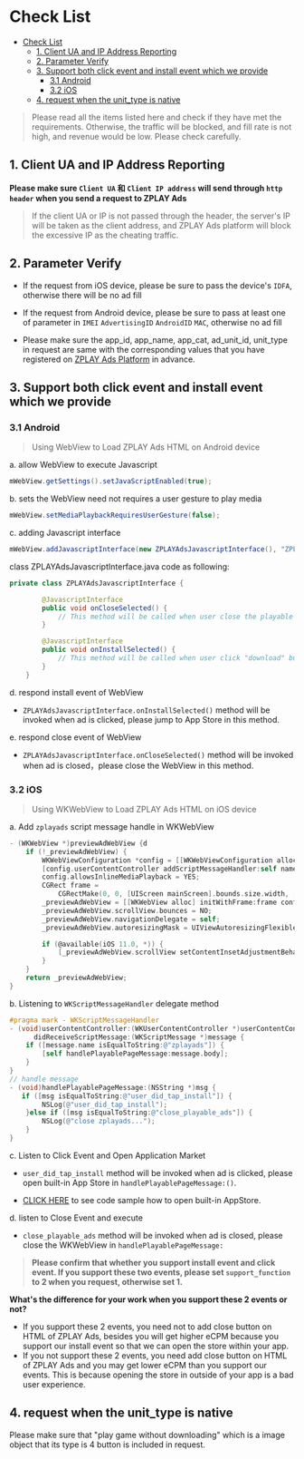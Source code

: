 # Check List

- [Check List](#check-list)
  - [1. Client UA and IP Address Reporting](#1-client-ua-and-ip-address-reporting)
  - [2. Parameter Verify](#2-parameter-verify)
  - [3. Support both click event and install event which we provide](#3-support-both-click-event-and-install-event-which-we-provide)
    - [3.1 Android](#31-android)
    - [3.2 iOS](#32-ios)
  - [4. request when the unit_type is native](#4-request-when-the-unittype-is-native)

> Please read all the items listed here and check if they have met the requirements. Otherwise, the traffic will be blocked, and fill rate is not high, and revenue would be low. Please check carefully.

## 1. Client UA and IP Address Reporting

**Please make sure `Client UA` 和 `Client IP address` will send through `http header` when you send a request to ZPLAY Ads**

> If the client UA or IP is not passed through the header, the server's IP will be taken as the client address, and ZPLAY Ads platform will block the excessive IP as the cheating traffic.

## 2. Parameter Verify

- If the request from iOS device, please be sure to pass the device's `IDFA`, otherwise there will be no ad fill

- If the request from Android device, please be sure to pass at least one of parameter in `IMEI` `AdvertisingID` `AndroidID` `MAC`, otherwise no ad fill

- Please make sure the app_id, app_name, app_cat, ad_unit_id, unit_type in request are same with the corresponding values that you have registered on [ZPLAY Ads Platform](https://wwww.zplayads.com) in advance.

## 3. Support both click event and install event which we provide

### 3.1 Android

>Using WebView to Load ZPLAY Ads HTML on Android device

a. allow WebView to execute Javascript

```java
mWebView.getSettings().setJavaScriptEnabled(true);
```

b. sets the WebView need not requires a user gesture to play media

```java
mWebView.setMediaPlaybackRequiresUserGesture(false);
```

c. adding Javascript interface

```java
mWebView.addJavascriptInterface(new ZPLAYAdsJavascriptInterface(), "ZPLAYAds");
```

class ZPLAYAdsJavascriptInterface.java code as following:

```java
private class ZPLAYAdsJavascriptInterface {

        @JavascriptInterface
        public void onCloseSelected() {
            // This method will be called when user close the playable ad, you can handle ad close event in this method
        }

        @JavascriptInterface
        public void onInstallSelected() {
            // This method will be called when user click "download" button, you can handle app install event in this method
        }
    }
```

d. respond install event of WebView

- `ZPLAYAdsJavascriptInterface.onInstallSelected()` method will be invoked when ad is clicked, please jump to App Store in this method.

e. respond close event of WebView

- `ZPLAYAdsJavascriptInterface.onCloseSelected()` method will be invoked when ad is closed，please close the WebView in this method.

### 3.2 iOS

> Using WKWebView to Load ZPLAY Ads HTML on iOS device

a. Add `zplayads` script message handle in WKWebView

```objective-c
- (WKWebView *)previewAdWebView {d
    if (!_previewAdWebView) {
        WKWebViewConfiguration *config = [[WKWebViewConfiguration alloc] init];
        [config.userContentController addScriptMessageHandler:self name:@"zplayads"];
        config.allowsInlineMediaPlayback = YES;
        CGRect frame =
            CGRectMake(0, 0, [UIScreen mainScreen].bounds.size.width, [UIScreen mainScreen].bounds.size.height);
        _previewAdWebView = [[WKWebView alloc] initWithFrame:frame configuration:config];
        _previewAdWebView.scrollView.bounces = NO;
        _previewAdWebView.navigationDelegate = self;
        _previewAdWebView.autoresizingMask = UIViewAutoresizingFlexibleWidth | UIViewAutoresizingFlexibleHeight;

        if (@available(iOS 11.0, *)) {
            [_previewAdWebView.scrollView setContentInsetAdjustmentBehavior:UIScrollViewContentInsetAdjustmentNever];
        }
    }
    return _previewAdWebView;
}
```

b. Listening to `WKScriptMessageHandler` delegate method

```objective-c
#pragma mark - WKScriptMessageHandler
- (void)userContentController:(WKUserContentController *)userContentController
      didReceiveScriptMessage:(WKScriptMessage *)message {
    if ([message.name isEqualToString:@"zplayads"]) {
        [self handlePlayablePageMessage:message.body];
    }
}
// handle message
- (void)handlePlayablePageMessage:(NSString *)msg {
   if ([msg isEqualToString:@"user_did_tap_install"]) {
        NSLog(@"user_did_tap_install");
    }else if ([msg isEqualToString:@"close_playable_ads"]) {
        NSLog(@"close zplayads...");
    }
}
```

c. Listen to Click Event and Open Application Market

- `user_did_tap_install` method will be invoked when ad is clicked, please open built-in App Store in `handlePlayablePageMessage:()`.

- [CLICK HERE](AppStore) to see code sample how to open built-in AppStore.

d. listen to Close Event and execute

- `close_playable_ads` method will be invoked when ad is closed, please close the WKWebView in `handlePlayablePageMessage:`

> **Please confirm that whether you support install event and click event. If you support these two events, please set `support_function` to 2 when you request, otherwise set 1.**

**What's the difference for your work when you support these 2 events or not?**

- If you support these 2 events, you need not to add close button on HTML of ZPLAY Ads, besides you will get higher eCPM because you support our install event so that we can open the store within your app.
- If you not support these 2 events, you need add close button on HTML of ZPLAY Ads and you may get lower eCPM than you support our events. This is because opening the store in outside of your app is a bad user experience.

## 4. request when the unit_type is native

Please make sure that "play game without downloading" which is a image object that its type is 4 button is included in request.
